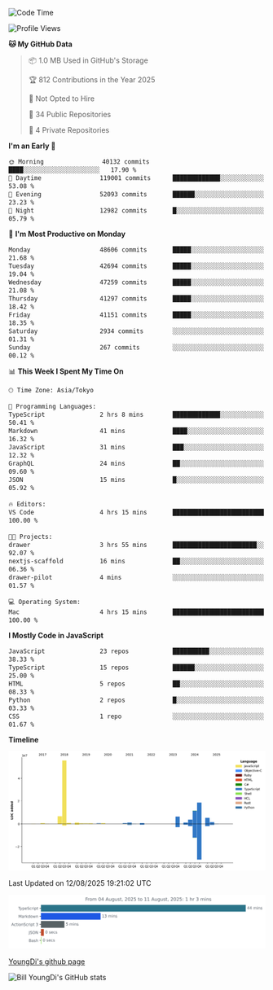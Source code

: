 <!--START_SECTION:waka-->
![Code Time](http://img.shields.io/badge/Code%20Time-1%2C371%20hrs%2028%20mins-blue)

![Profile Views](http://img.shields.io/badge/Profile%20Views-0-blue)

**🐱 My GitHub Data** 

> 📦 1.0 MB Used in GitHub's Storage 
 > 
> 🏆 812 Contributions in the Year 2025
 > 
> 🚫 Not Opted to Hire
 > 
> 📜 34 Public Repositories 
 > 
> 🔑 4 Private Repositories 
 > 
**I'm an Early 🐤** 

```text
🌞 Morning                40132 commits       ████░░░░░░░░░░░░░░░░░░░░░   17.90 % 
🌆 Daytime                119001 commits      █████████████░░░░░░░░░░░░   53.08 % 
🌃 Evening                52093 commits       ██████░░░░░░░░░░░░░░░░░░░   23.23 % 
🌙 Night                  12982 commits       █░░░░░░░░░░░░░░░░░░░░░░░░   05.79 % 
```
📅 **I'm Most Productive on Monday** 

```text
Monday                   48606 commits       █████░░░░░░░░░░░░░░░░░░░░   21.68 % 
Tuesday                  42694 commits       █████░░░░░░░░░░░░░░░░░░░░   19.04 % 
Wednesday                47259 commits       █████░░░░░░░░░░░░░░░░░░░░   21.08 % 
Thursday                 41297 commits       █████░░░░░░░░░░░░░░░░░░░░   18.42 % 
Friday                   41151 commits       █████░░░░░░░░░░░░░░░░░░░░   18.35 % 
Saturday                 2934 commits        ░░░░░░░░░░░░░░░░░░░░░░░░░   01.31 % 
Sunday                   267 commits         ░░░░░░░░░░░░░░░░░░░░░░░░░   00.12 % 
```


📊 **This Week I Spent My Time On** 

```text
🕑︎ Time Zone: Asia/Tokyo

💬 Programming Languages: 
TypeScript               2 hrs 8 mins        █████████████░░░░░░░░░░░░   50.41 % 
Markdown                 41 mins             ████░░░░░░░░░░░░░░░░░░░░░   16.32 % 
JavaScript               31 mins             ███░░░░░░░░░░░░░░░░░░░░░░   12.32 % 
GraphQL                  24 mins             ██░░░░░░░░░░░░░░░░░░░░░░░   09.60 % 
JSON                     15 mins             █░░░░░░░░░░░░░░░░░░░░░░░░   05.92 % 

🔥 Editors: 
VS Code                  4 hrs 15 mins       █████████████████████████   100.00 % 

🐱‍💻 Projects: 
drawer                   3 hrs 55 mins       ███████████████████████░░   92.07 % 
nextjs-scaffold          16 mins             ██░░░░░░░░░░░░░░░░░░░░░░░   06.36 % 
drawer-pilot             4 mins              ░░░░░░░░░░░░░░░░░░░░░░░░░   01.57 % 

💻 Operating System: 
Mac                      4 hrs 15 mins       █████████████████████████   100.00 % 
```

**I Mostly Code in JavaScript** 

```text
JavaScript               23 repos            ██████████░░░░░░░░░░░░░░░   38.33 % 
TypeScript               15 repos            ██████░░░░░░░░░░░░░░░░░░░   25.00 % 
HTML                     5 repos             ██░░░░░░░░░░░░░░░░░░░░░░░   08.33 % 
Python                   2 repos             █░░░░░░░░░░░░░░░░░░░░░░░░   03.33 % 
CSS                      1 repo              ░░░░░░░░░░░░░░░░░░░░░░░░░   01.67 % 
```



**Timeline**

![Lines of Code chart](https://raw.githubusercontent.com/Youngdi/Youngdi/master/assets/bar_graph.png)


 Last Updated on 12/08/2025 19:21:02 UTC
<!--END_SECTION:waka-->

![wakatime](./images/stat.svg)

[YoungDi's github page](https://youngdi.github.io)

![Bill YoungDi's GitHub stats](https://github-readme-stats.vercel.app/api?username=youngdi&count_private=true&show_icons=true)
